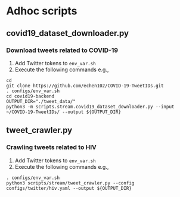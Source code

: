 # Adhoc scripts

## covid19_dataset_downloader.py

### Download tweets related to COVID-19

1. Add Twitter tokens to `env_var.sh`
2. Execute the following commands e.g.,
```
cd
git clone https://github.com/echen102/COVID-19-TweetIDs.git
. configs/env_var.sh
cd covid19-backend
OUTPUT_DIR="./tweet_data/"
python3 -m scripts.stream.covid19_dataset_downloader.py --input ~/COVID-19-TweetIDs/ --output ${OUTPUT_DIR}
```

## tweet_crawler.py

### Crawling tweets related to HIV

1. Add Twitter tokens to `env_var.sh`
2. Execute the following commands e.g.,
```
. configs/env_var.sh
python3 scripts/stream/tweet_crawler.py --config configs/twitter/hiv.yaml --output ${OUTPUT_DIR}
```
